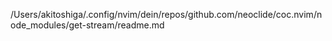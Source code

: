 /Users/akitoshiga/.config/nvim/dein/repos/github.com/neoclide/coc.nvim/node_modules/get-stream/readme.md
